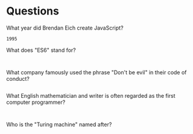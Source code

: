 # Questions

What year did Brendan Eich create JavaScript?

```
1995
```

What does "ES6" stand for?

```
 
```

What company famously used the phrase "Don't be evil" in their code of conduct?

```

```

What English mathematician and writer is often regarded as the first computer programmer?

```


```

Who is the "Turing machine" named after?

```

```
